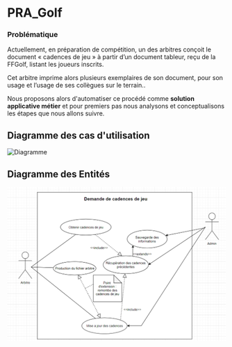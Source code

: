 # PRA_Golf
### Problématique
Actuellement, en préparation de compétition, un des arbitres conçoit le document « cadences de jeu » à partir d’un document tableur, reçu de la FFGolf, listant les joueurs inscrits.

Cet arbitre imprime alors plusieurs exemplaires de son document, pour son usage et l’usage de ses collègues sur le terrain..

Nous proposons alors d'automatiser ce procédé comme **solution applicative métier** et pour premiers pas nous analysons et conceptualisons les étapes que nous allons suivre.
## Diagramme des cas d'utilisation
![Diagramme](https://github.com/Dems96/PRA_Golf/blob/master/analyse/Diagramme%20des%20entit%C3%A9s.png)

## Diagramme des Entités 
![Diagramme](https://github.com/Dems96/PRA_Golf/blob/master/analyse/UseCaseGOLF.png)
